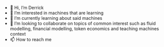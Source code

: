 - 👋 Hi, I’m Derrick
- 👀 I’m interested in machines that are learning
- 🌱 I’m currently learning about said machines
- 💞️ I’m looking to collaborate on topics of common interest such as fluid modelling, financial modelling, token economics and teaching machines context 
- 📫 How to reach me 

<!---
herrrickshaw/herrrickshaw is a ✨ special ✨ repository because its `README.md` (this file) appears on your GitHub profile.
You can click the Preview link to take a look at your changes.
--->
